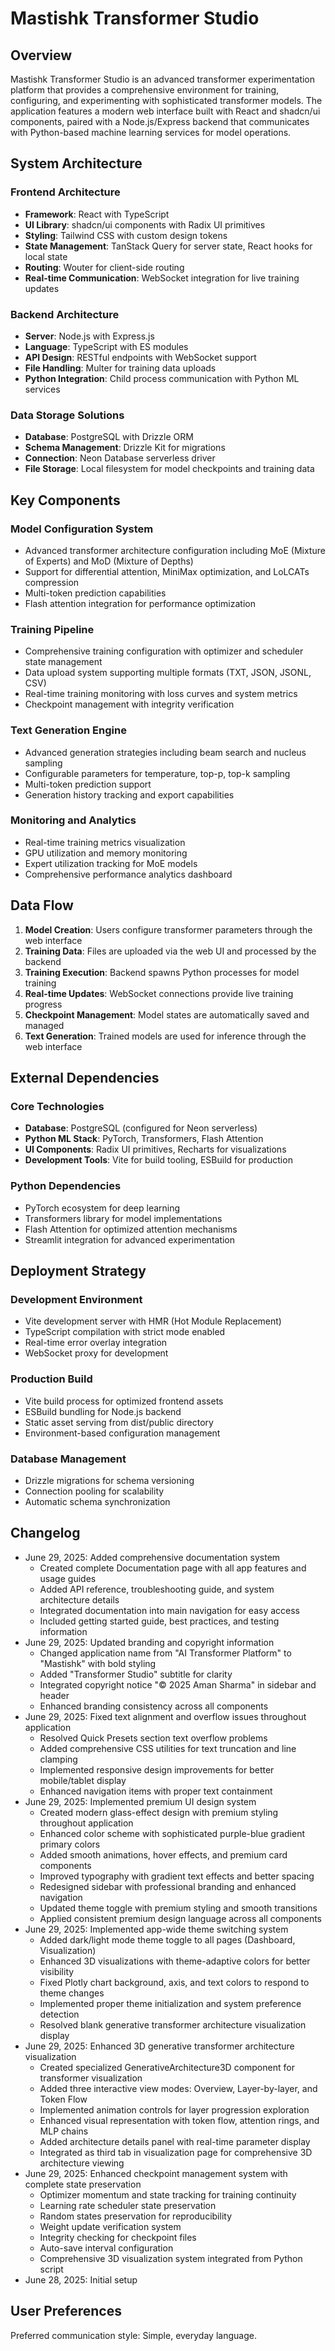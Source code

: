 # Mastishk Transformer Studio

## Overview

Mastishk Transformer Studio is an advanced transformer experimentation platform that provides a comprehensive environment for training, configuring, and experimenting with sophisticated transformer models. The application features a modern web interface built with React and shadcn/ui components, paired with a Node.js/Express backend that communicates with Python-based machine learning services for model operations.

## System Architecture

### Frontend Architecture
- **Framework**: React with TypeScript
- **UI Library**: shadcn/ui components with Radix UI primitives
- **Styling**: Tailwind CSS with custom design tokens
- **State Management**: TanStack Query for server state, React hooks for local state
- **Routing**: Wouter for client-side routing
- **Real-time Communication**: WebSocket integration for live training updates

### Backend Architecture
- **Server**: Node.js with Express.js
- **Language**: TypeScript with ES modules
- **API Design**: RESTful endpoints with WebSocket support
- **File Handling**: Multer for training data uploads
- **Python Integration**: Child process communication with Python ML services

### Data Storage Solutions
- **Database**: PostgreSQL with Drizzle ORM
- **Schema Management**: Drizzle Kit for migrations
- **Connection**: Neon Database serverless driver
- **File Storage**: Local filesystem for model checkpoints and training data

## Key Components

### Model Configuration System
- Advanced transformer architecture configuration including MoE (Mixture of Experts) and MoD (Mixture of Depths)
- Support for differential attention, MiniMax optimization, and LoLCATs compression
- Multi-token prediction capabilities
- Flash attention integration for performance optimization

### Training Pipeline
- Comprehensive training configuration with optimizer and scheduler state management
- Data upload system supporting multiple formats (TXT, JSON, JSONL, CSV)
- Real-time training monitoring with loss curves and system metrics
- Checkpoint management with integrity verification

### Text Generation Engine
- Advanced generation strategies including beam search and nucleus sampling
- Configurable parameters for temperature, top-p, top-k sampling
- Multi-token prediction support
- Generation history tracking and export capabilities

### Monitoring and Analytics
- Real-time training metrics visualization
- GPU utilization and memory monitoring
- Expert utilization tracking for MoE models
- Comprehensive performance analytics dashboard

## Data Flow

1. **Model Creation**: Users configure transformer parameters through the web interface
2. **Training Data**: Files are uploaded via the web UI and processed by the backend
3. **Training Execution**: Backend spawns Python processes for model training
4. **Real-time Updates**: WebSocket connections provide live training progress
5. **Checkpoint Management**: Model states are automatically saved and managed
6. **Text Generation**: Trained models are used for inference through the web interface

## External Dependencies

### Core Technologies
- **Database**: PostgreSQL (configured for Neon serverless)
- **Python ML Stack**: PyTorch, Transformers, Flash Attention
- **UI Components**: Radix UI primitives, Recharts for visualizations
- **Development Tools**: Vite for build tooling, ESBuild for production

### Python Dependencies
- PyTorch ecosystem for deep learning
- Transformers library for model implementations
- Flash Attention for optimized attention mechanisms
- Streamlit integration for advanced experimentation

## Deployment Strategy

### Development Environment
- Vite development server with HMR (Hot Module Replacement)
- TypeScript compilation with strict mode enabled
- Real-time error overlay integration
- WebSocket proxy for development

### Production Build
- Vite build process for optimized frontend assets
- ESBuild bundling for Node.js backend
- Static asset serving from dist/public directory
- Environment-based configuration management

### Database Management
- Drizzle migrations for schema versioning
- Connection pooling for scalability
- Automatic schema synchronization

## Changelog

- June 29, 2025: Added comprehensive documentation system
  - Created complete Documentation page with all app features and usage guides
  - Added API reference, troubleshooting guide, and system architecture details
  - Integrated documentation into main navigation for easy access
  - Included getting started guide, best practices, and testing information
- June 29, 2025: Updated branding and copyright information
  - Changed application name from "AI Transformer Platform" to "Mastishk" with bold styling
  - Added "Transformer Studio" subtitle for clarity
  - Integrated copyright notice "© 2025 Aman Sharma" in sidebar and header
  - Enhanced branding consistency across all components
- June 29, 2025: Fixed text alignment and overflow issues throughout application
  - Resolved Quick Presets section text overflow problems
  - Added comprehensive CSS utilities for text truncation and line clamping
  - Implemented responsive design improvements for better mobile/tablet display
  - Enhanced navigation items with proper text containment
- June 29, 2025: Implemented premium UI design system
  - Created modern glass-effect design with premium styling throughout application
  - Enhanced color scheme with sophisticated purple-blue gradient primary colors
  - Added smooth animations, hover effects, and premium card components
  - Improved typography with gradient text effects and better spacing
  - Redesigned sidebar with professional branding and enhanced navigation
  - Updated theme toggle with premium styling and smooth transitions
  - Applied consistent premium design language across all components
- June 29, 2025: Implemented app-wide theme switching system
  - Added dark/light mode theme toggle to all pages (Dashboard, Visualization)
  - Enhanced 3D visualizations with theme-adaptive colors for better visibility
  - Fixed Plotly chart background, axis, and text colors to respond to theme changes
  - Implemented proper theme initialization and system preference detection
  - Resolved blank generative transformer architecture visualization display
- June 29, 2025: Enhanced 3D generative transformer architecture visualization
  - Created specialized GenerativeArchitecture3D component for transformer visualization
  - Added three interactive view modes: Overview, Layer-by-layer, and Token Flow
  - Implemented animation controls for layer progression exploration
  - Enhanced visual representation with token flow, attention rings, and MLP chains
  - Added architecture details panel with real-time parameter display
  - Integrated as third tab in visualization page for comprehensive 3D architecture viewing
- June 29, 2025: Enhanced checkpoint management system with complete state preservation
  - Optimizer momentum and state tracking for training continuity
  - Learning rate scheduler state preservation
  - Random states preservation for reproducibility
  - Weight update verification system
  - Integrity checking for checkpoint files
  - Auto-save interval configuration
  - Comprehensive 3D visualization system integrated from Python script
- June 28, 2025: Initial setup

## User Preferences

Preferred communication style: Simple, everyday language.